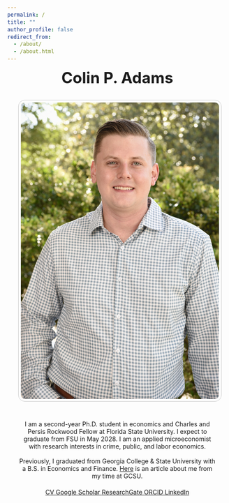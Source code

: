 ```yaml
---
permalink: /
title: ""
author_profile: false
redirect_from: 
  - /about/
  - /about.html
---
```


<style>
  .about-container {
    display: flex;
    flex-wrap: wrap;
    justify-content: center;
    align-items: flex-start;
    gap: 40px;
  }

  .about-image {
    flex: 1;
    max-width: 500px;
    text-align: center;
  }

  .about-text {
    flex: 2;
    min-width: 300px;
    text-align: center;
  }

  .about-text p {
    text-align: center;
    margin: 0 auto 1.2em auto;
    max-width: 700px;
  }

  /* Stack layout on mobile + portrait tablets */
  @media (max-width: 768px), (orientation: portrait) {
    .about-container {
      flex-direction: column;
      align-items: center;
    }

    .about-image,
    .about-text {
      width: 90%;
      max-width: none;
    }
  }

  /* Stack layout + proportionally scaled image on horizontal tablets */
  @media screen and (max-device-width: 1024px) and (orientation: landscape) {
    .about-container {
      flex-direction: column;
      align-items: center;
    }

    .about-image {
      width: auto;
      max-width: 90%;
    }

    .about-image img {
      max-height: 400px !important;
      width: auto !important;
      height: auto !important;
      aspect-ratio: auto;
      display: block;
      margin: 0 auto;
    }

    .about-text {
      width: 90%;
      max-width: none;
    }
  }
</style>

<section id="about-home">

  <!-- Name -->
  <div style="text-align: center; margin-bottom: 30px;">
    <h1 style="font-size: 2.5em; margin: 0;">Colin P. Adams</h1>
  </div>

  <!-- Main Layout: Image + Text -->
  <div class="about-container">

  <!-- Profile Picture -->
  <div class="about-image">
      <img src="/images/Another Nice Picture.jpg" alt="Colin P. Adams" 
           style="width: 100%; height: auto; border-radius: 15px; 
                  padding: 5px; border: 1px solid #ccc;">
    </div>

  <!-- Bio + Buttons -->
  <div class="about-text" id="about-me">
      <p>
        I am a second-year Ph.D. student in economics and Charles and Persis Rockwood Fellow at Florida State University. I expect to graduate from FSU in May 2028.
        I am an applied microeconomist with research interests in crime, public, and labor economics.
      </p>
      <p>
        Previously, I graduated from Georgia College & State University with a B.S. in Economics and Finance.
        <a href="https://frontpage.gcsu.edu/node/14695" target="_blank">Here</a> is an article about me from my time at GCSU.
      </p>

  <!-- Buttons -->
  <div class="button-container" style="margin-top: 20px;">
        <a href="/CV.pdf" class="icon-button" target="_blank">
          <i class="fas fa-file-alt"></i> CV
        </a>
        <a href="https://scholar.google.com/citations?user=JVDSOfEAAAAJ" class="icon-button" target="_blank">
          <i class="ai ai-google-scholar"></i> Google Scholar
        </a>
        <a href="https://www.researchgate.net/profile/Colin-Adams-3" class="icon-button" target="_blank">
          <i class="fab fa-researchgate"></i> ResearchGate
        </a>
        <a href="https://orcid.org/0009-0002-3490-5927" class="icon-button" target="_blank">
          <i class="ai ai-orcid"></i> ORCID
        </a>
        <a href="https://www.linkedin.com/in/colin-p-adams/" class="icon-button" target="_blank">
          <i class="fab fa-linkedin"></i> LinkedIn
        </a>
      </div>
    </div>

  </div>
